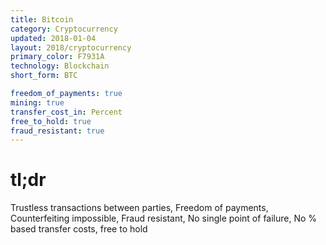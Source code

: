 ```yaml
---
title: Bitcoin
category: Cryptocurrency
updated: 2018-01-04
layout: 2018/cryptocurrency
primary_color: F7931A
technology: Blockchain
short_form: BTC

freedom_of_payments: true
mining: true
transfer_cost_in: Percent
free_to_hold: true
fraud_resistant: true 
---
```


# tl;dr

Trustless transactions between parties, Freedom of payments, Counterfeiting impossible, Fraud resistant, No single point of failure, No % based transfer costs, free to hold
